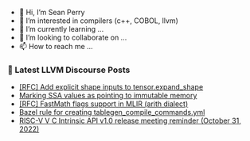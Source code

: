 - 👋 Hi, I’m Sean Perry
- 👀 I’m interested in compilers (c++, COBOL, llvm)
- 🌱 I’m currently learning ...
- 💞️ I’m looking to collaborate on ...
- 📫 How to reach me ...

<!---
s66perry/s66perry is a ✨ special ✨ repository because its `README.md` (this file) appears on your GitHub profile.
You can click the Preview link to take a look at your changes.
--->
### 📕 Latest LLVM Discourse Posts

<!-- DISCOURSE-LLVM:START -->
- [[RFC] Add explicit shape inputs to tensor.expand_shape](https://discourse.llvm.org/t/rfc-add-explicit-shape-inputs-to-tensor-expand-shape/65952#post_12)
- [Marking SSA values as pointing to immutable memory](https://discourse.llvm.org/t/marking-ssa-values-as-pointing-to-immutable-memory/66249#post_8)
- [[RFC] FastMath flags support in MLIR &lpar;arith dialect&rpar;](https://discourse.llvm.org/t/rfc-fastmath-flags-support-in-mlir-arith-dialect/6049?page=2#post_25)
- [Bazel rule for creating tablegen_compile_commands.yml](https://discourse.llvm.org/t/bazel-rule-for-creating-tablegen-compile-commands-yml/66272#post_7)
- [RISC-V V C Intrinsic API v1.0 release meeting reminder &lpar;October 31, 2022&rpar;](https://discourse.llvm.org/t/risc-v-v-c-intrinsic-api-v1-0-release-meeting-reminder-october-31-2022/66286#post_1)
<!-- DISCOURSE-LLVM:END -->
